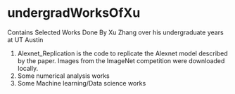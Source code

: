 # undergradWorksOfXu
Contains Selected Works Done By Xu Zhang over his undergraduate years at UT Austin

1. Alexnet_Replication is the code to replicate the Alexnet model described by the paper. Images from the ImageNet competition were downloaded locally.
2. Some numerical analysis works
3. Some Machine learning/Data science works
    
